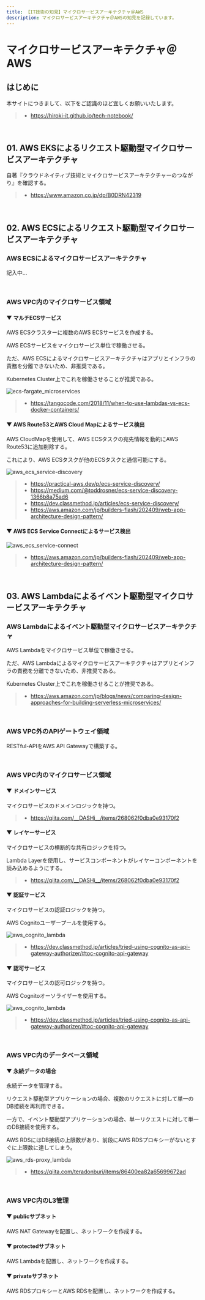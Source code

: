 ```yaml
---
title: 【IT技術の知見】マイクロサービスアーキテクチャ＠AWS
description: マイクロサービスアーキテクチャ＠AWSの知見を記録しています。
---
```


# マイクロサービスアーキテクチャ＠AWS

## はじめに

本サイトにつきまして、以下をご認識のほど宜しくお願いいたします。

> - https://hiroki-it.github.io/tech-notebook/

<br>

## 01. AWS EKSによるリクエスト駆動型マイクロサービスアーキテクチャ

自著『クラウドネイティブ技術とマイクロサービスアーキテクチャーのつながり』を確認する。

> - https://www.amazon.co.jp/dp/B0DRN42319

<br>

## 02. AWS ECSによるリクエスト駆動型マイクロサービスアーキテクチャ

### AWS ECSによるマイクロサービスアーキテクチャ

記入中...

<br>

### AWS VPC内のマイクロサービス領域

#### ▼ マルチECSサービス

AWS ECSクラスターに複数のAWS ECSサービスを作成する。

AWS ECSサービスをマイクロサービス単位で稼働させる。

ただ、AWS ECSによるマイクロサービスアーキテクチャはアプリとインフラの責務を分離できないため、非推奨である。

Kubernetes Cluster上でこれを稼働させることが推奨である。

![ecs-fargate_microservices](https://raw.githubusercontent.com/hiroki-it/tech-notebook-images/master/images/ecs-fargate_microservices.png)

> - https://tangocode.com/2018/11/when-to-use-lambdas-vs-ecs-docker-containers/

#### ▼ AWS Route53とAWS Cloud Mapによるサービス検出

AWS CloudMapを使用して、AWS ECSタスクの宛先情報を動的にAWS Route53に追加削除する。

これにより、AWS ECSタスクが他のECSタスクと通信可能にする。

![aws_ecs_service-discovery](https://raw.githubusercontent.com/hiroki-it/tech-notebook-images/master/images/aws_ecs_service-discovery.png)

> - https://practical-aws.dev/p/ecs-service-discovery/
> - https://medium.com/@toddrosner/ecs-service-discovery-1366b8a75ad6
> - https://dev.classmethod.jp/articles/ecs-service-discovery/
> - https://aws.amazon.com/jp/builders-flash/202409/web-app-architecture-design-pattern/

#### ▼ AWS ECS Service Connectによるサービス検出

![aws_ecs_service-connect](https://raw.githubusercontent.com/hiroki-it/tech-notebook-images/master/images/aws_ecs_service-connect.png)

> - https://aws.amazon.com/jp/builders-flash/202409/web-app-architecture-design-pattern/

<br>

## 03. AWS Lambdaによるイベント駆動型マイクロサービスアーキテクチャ

### AWS Lambdaによるイベント駆動型マイクロサービスアーキテクチャ

AWS Lambdaをマイクロサービス単位で稼働させる。

ただ、AWS Lambdaによるマイクロサービスアーキテクチャはアプリとインフラの責務を分離できないため、非推奨である。

Kubernetes Cluster上でこれを稼働させることが推奨である。

> - https://aws.amazon.com/jp/blogs/news/comparing-design-approaches-for-building-serverless-microservices/

<br>

### AWS VPC外のAPIゲートウェイ領域

RESTful-APIをAWS API Gatewayで構築する。

<br>

### AWS VPC内のマイクロサービス領域

#### ▼ ドメインサービス

マイクロサービスのドメインロジックを持つ。

> - https://qiita.com/__DASHi__/items/268062f0dba0e93170f2

#### ▼ レイヤーサービス

マイクロサービスの横断的な共有ロジックを持つ。

Lambda Layerを使用し、サービスコンポーネントがレイヤーコンポーネントを読み込めるようにする。

> - https://qiita.com/__DASHi__/items/268062f0dba0e93170f2

#### ▼ 認証サービス

マイクロサービスの認証ロジックを持つ。

AWS Cognitoユーザープールを使用する。

![aws_cognito_lambda](https://raw.githubusercontent.com/hiroki-it/tech-notebook-images/master/images/aws_cognito_lambda.png)

> - https://dev.classmethod.jp/articles/tried-using-cognito-as-api-gateway-authorizer/#toc-cognito-api-gateway

#### ▼ 認可サービス

マイクロサービスの認可ロジックを持つ。

AWS Cognitoオーソライザーを使用する。

![aws_cognito_lambda](https://raw.githubusercontent.com/hiroki-it/tech-notebook-images/master/images/aws_cognito_lambda.png)

> - https://dev.classmethod.jp/articles/tried-using-cognito-as-api-gateway-authorizer/#toc-cognito-api-gateway

<br>

### AWS VPC内のデータベース領域

#### ▼ 永続データの場合

永続データを管理する。

リクエスト駆動型アプリケーションの場合、複数のリクエストに対して単一のDB接続を再利用できる。

一方で、イベント駆動型アプリケーションの場合、単一リクエストに対して単一のDB接続を使用する。

AWS RDSにはDB接続の上限数があり、前段にAWS RDSプロキシーがないとすぐに上限数に達してしまう。

![aws_rds-proxy_lambda](https://raw.githubusercontent.com/hiroki-it/tech-notebook-images/master/images/aws_rds-proxy_lambda.png)

> - https://qiita.com/teradonburi/items/86400ea82a65699672ad

<br>

### AWS VPC内のL3管理

#### ▼ publicサブネット

AWS NAT Gatewayを配置し、ネットワークを作成する。

#### ▼ protectedサブネット

AWS Lambdaを配置し、ネットワークを作成する。

#### ▼ privateサブネット

AWS RDSプロキシーとAWS RDSを配置し、ネットワークを作成する。

<br>

